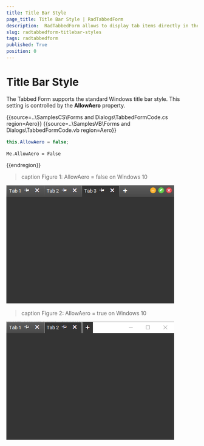 ```yaml
---
title: Title Bar Style
page_title: Title Bar Style | RadTabbedForm
description:  RadTabbedForm allows to display tab items directly in the title bar  
slug: radtabbedform-titlebar-styles
tags: radtabbedform
published: True
position: 0
---
```


# Title Bar Style

The Tabbed Form supports the standard Windows title bar style. This setting is controlled by the __AllowAero__ property.

{{source=..\SamplesCS\Forms and Dialogs\TabbedFormCode.cs region=Aero}} 
{{source=..\SamplesVB\Forms and Dialogs\TabbedFormCode.vb region=Aero}}
````C#
this.AllowAero = false;

````
````VB.NET
Me.AllowAero = False

```` 

{{endregion}} 


>caption Figure 1: AllowAero = false on Windows 10

![radtabbedform-standard-styles001](images/radtabbedform-standard-styles001.png)

>caption Figure 2: AllowAero = true on Windows 10

![radtabbedform-standard-styles002](images/radtabbedform-standard-styles002.png)
